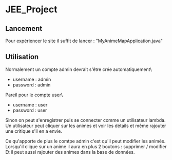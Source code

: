 # JEE_Project

## Lancement

Pour expériencer le site il suffit de lancer : "MyAnimeMapApplication.java"

## Utilisation

Normalement un compte admin devrait s'être crée automatiquement\
- username : admin
- password : admin

Pareil pour le compte user\
- username : user
- password : user

Sinon on peut s'enregistrer puis se connecter comme un utilisateur lambda.
Un utilisateur peut cliquer sur les animes et voir les détails et même rajouter une critique s'il en a envie.

Ce qu'apporte de plus le comtpe admin c'est qu'il peut modifier les animés.
Lorsqu'il clique sur un anime il aura en plus 2 boutons : supprimer / modifier
Et il peut aussi rajouter des animes dans la base de données.
